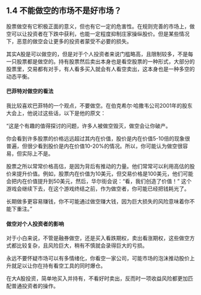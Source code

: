 ## 1.4 不能做空的市场不是好市场？
股票做空有它积极正面的意义，但也有它一定的危害性。在规则完善的市场上，做空可以让投资者在下跌中获利，也能一定程度抑制庄家操纵股价。但是某些情况下，恶意的做空会让更多的投资者蒙受不必要的损失。

其实A股是可以做空的，但是对于个人投资者来说门槛略高，且限制较多，不是每一只股票都是做空的。持有股票然后卖出本身也是看空股票的一种形式，大部分的股票里，交易都有对手，有人看多买入就会有人看空卖出，这本身也是一种多空的动态平衡。

#### 巴菲特对做空的看法
我比较喜欢巴菲特的一个观点，不要做空。在伯克希尔·哈撒韦公司2001年的股东大会上，他说过这些话，以下是他的原文：

“这是个有趣的值得探讨的问题，许多人被做空毁灭，做空会让你破产。

你会看到许多股票的价格远远超过其内在价值，股价是内在价值5-10倍的现象很普遍，但很少看到股价是内在价值10-20%的情况。所以，你可能认为做空很容易，但实际上不是。

股票之所以常常价格高估，是因为背后有推动的力量。他们常常可以利用高估的股价来提升价值。例如，股票内在价值为10美元，但交易价格是100美元，他们可能会把内在价值提升到50美元，然后，华尔街会说：“看，我们创造了价值！” 这个游戏会继续下去，在这个游戏终结之前，作为做空者，你可能已经把钱耗光了。

长期做多更容易赚钱，你不可能通过做空赚大钱，因为巨大损失的风险意味着你不能下重注。”

#### 做空对个人投资者的影响
对于小白来说，不管是融券做空，还是买入看跌期权，卖出看涨期权，这些做空方式都比较复杂，且风险巨大，稍有不慎就会录得巨大的亏损。

永远不要怀疑市场可以有多情绪化，你看空一家公司，可能市场的泡沫推动股价上升就足以让你在持有看空工具的同时爆仓。

在大A股投资，简单地买入并持有，不看好时卖出，反而时一项收益风险都更加匹配普通投资者的操作。

